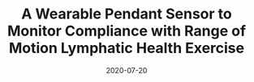 ---
title: "A Wearable Pendant Sensor to Monitor Compliance with Range of Motion Lymphatic Health Exercise"
collection: publications
type: "Conference Paper"
permalink: /publication/2020-07-20-WPS-PAPER
date: 2020-07-20
venue: '42nd Annual International Conference of the IEEE Engineering in Medicine & Biology Society (EMBC)'
paperurl: '/files/pdf/research/WPS-preprint.pdf'
link: 'https://ieeexplore.ieee.org/abstract/document/9175471'
github: 'https://github.com/hassamwazir/EMBC-WPS-Paper-2020'
# code:
citation: '<b>H. K. Wazir</b>, S. R. Bethi, A. R. Kumar, and V. Kapila, "A wearable pendant sensor to monitor compliance with range of motion lymphatic health exercise," <i>in IEEE Engineering in Medicine & Biology Society</i>, 2020, pp. 4588-4591, doi: 10.1109/EMBC44109.2020.9175471'
---